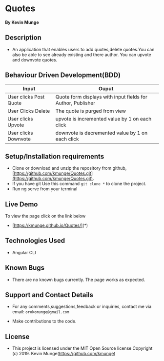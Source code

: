 
# Quotes
#### By **Kevin Munge**

## Description
- An application that enables users to add quotes,delete quotes.You can also be able to see already existing and there author. You can upvote and downvote quotes.

## Behaviour Driven Development(BDD)

| Input                        | Ouput                                                                                            |
|--------------------------    |----------------------------------------------------------------------------------------------    |
| User clicks Post  Quote     | Quote form displays with input fields for Author, Publisher                  |
| User Clicks Delete           | The quote is purged from view             |
| User clicks Upvote        |   upvote is incremented value by   1 on each click      |
| User clicks Downvote     | downvote is decremented value by 1 on each click     |

## Setup/Installation requirements

- Clone  or download and unzip the repository from github, [https://github.com/kmunge/Quotes.git](https://github.com/kmunge/Quotes.git).
- If you have git Use this command `git clone *` to clone the project.
- Run ng serve from your terminal

## Live Demo
To view the page click on the link below
* [https://kmunge.github.io/Quotes/](*)

## Technologies Used
- Angular CLI

## Known Bugs
- There are no known bugs currently. The page works as expected.

## Support and Contact Details
- For any comments,suggestions,feedback or inquiries, contact me via email: `orokomunge@gmail.com`


- Make contributions to the code.

## License
- This project is licensed under the MIT Open Source license Copyright (c) 2019. Kevin Munge(https://github.com/kmunge)
